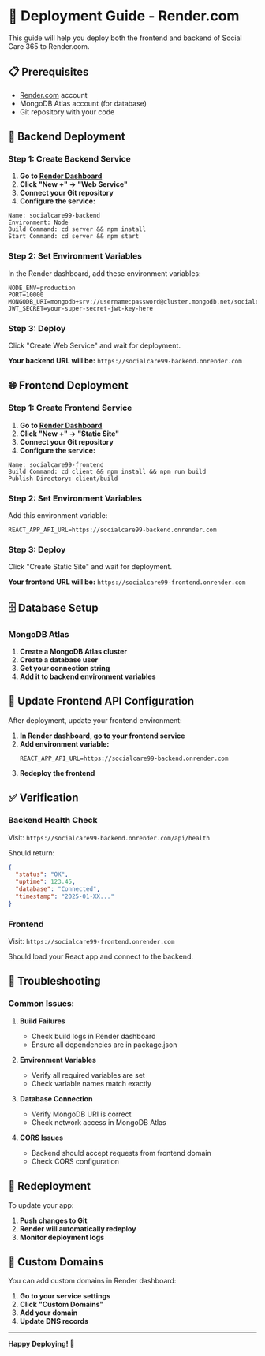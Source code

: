 # 🚀 Deployment Guide - Render.com

This guide will help you deploy both the frontend and backend of Social Care 365 to Render.com.

## 📋 Prerequisites

- [Render.com](https://render.com) account
- MongoDB Atlas account (for database)
- Git repository with your code

## 🔧 Backend Deployment

### Step 1: Create Backend Service

1. **Go to [Render Dashboard](https://dashboard.render.com)**
2. **Click "New +" → "Web Service"**
3. **Connect your Git repository**
4. **Configure the service:**

```
Name: socialcare99-backend
Environment: Node
Build Command: cd server && npm install
Start Command: cd server && npm start
```

### Step 2: Set Environment Variables

In the Render dashboard, add these environment variables:

```
NODE_ENV=production
PORT=10000
MONGODB_URI=mongodb+srv://username:password@cluster.mongodb.net/socialcare99
JWT_SECRET=your-super-secret-jwt-key-here
```

### Step 3: Deploy

Click "Create Web Service" and wait for deployment.

**Your backend URL will be:** `https://socialcare99-backend.onrender.com`

## 🌐 Frontend Deployment

### Step 1: Create Frontend Service

1. **Go to [Render Dashboard](https://dashboard.render.com)**
2. **Click "New +" → "Static Site"**
3. **Connect your Git repository**
4. **Configure the service:**

```
Name: socialcare99-frontend
Build Command: cd client && npm install && npm run build
Publish Directory: client/build
```

### Step 2: Set Environment Variables

Add this environment variable:

```
REACT_APP_API_URL=https://socialcare99-backend.onrender.com
```

### Step 3: Deploy

Click "Create Static Site" and wait for deployment.

**Your frontend URL will be:** `https://socialcare99-frontend.onrender.com`

## 🗄️ Database Setup

### MongoDB Atlas

1. **Create a MongoDB Atlas cluster**
2. **Create a database user**
3. **Get your connection string**
4. **Add it to backend environment variables**

## 🔄 Update Frontend API Configuration

After deployment, update your frontend environment:

1. **In Render dashboard, go to your frontend service**
2. **Add environment variable:**
   ```
   REACT_APP_API_URL=https://socialcare99-backend.onrender.com
   ```
3. **Redeploy the frontend**

## ✅ Verification

### Backend Health Check
Visit: `https://socialcare99-backend.onrender.com/api/health`

Should return:
```json
{
  "status": "OK",
  "uptime": 123.45,
  "database": "Connected",
  "timestamp": "2025-01-XX..."
}
```

### Frontend
Visit: `https://socialcare99-frontend.onrender.com`

Should load your React app and connect to the backend.

## 🚨 Troubleshooting

### Common Issues:

1. **Build Failures**
   - Check build logs in Render dashboard
   - Ensure all dependencies are in package.json

2. **Environment Variables**
   - Verify all required variables are set
   - Check variable names match exactly

3. **Database Connection**
   - Verify MongoDB URI is correct
   - Check network access in MongoDB Atlas

4. **CORS Issues**
   - Backend should accept requests from frontend domain
   - Check CORS configuration

## 🔄 Redeployment

To update your app:

1. **Push changes to Git**
2. **Render will automatically redeploy**
3. **Monitor deployment logs**

## 📱 Custom Domains

You can add custom domains in Render dashboard:

1. **Go to your service settings**
2. **Click "Custom Domains"**
3. **Add your domain**
4. **Update DNS records**

---

**Happy Deploying! 🎉** 
